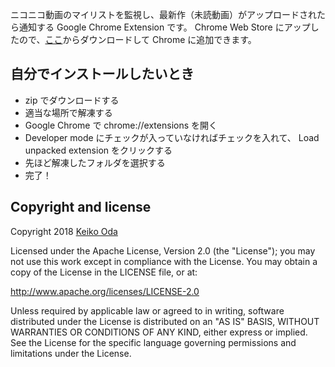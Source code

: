 ニコニコ動画のマイリストを監視し、最新作（未読動画）がアップロードされたら通知する Google Chrome Extension です。
Chrome Web Store にアップしたので、[ここ](https://chrome.google.com/webstore/detail/niconico-check/iaaagpkhddgfhikkeckfcdfepcbajdad)からダウンロードして Chrome に追加できます。

自分でインストールしたいとき
---------------------------

 * zip でダウンロードする
 * 適当な場所で解凍する
 * Google Chrome で chrome://extensions を開く
 * Developer mode にチェックが入っていなければチェックを入れて、 Load unpacked extension をクリックする
 * 先ほど解凍したフォルダを選択する
 * 完了！


Copyright and license
---------------------
Copyright 2018 [Keiko Oda](http://twitter.com/keiko713)

Licensed under the Apache License, Version 2.0 (the "License");
you may not use this work except in compliance with the License.
You may obtain a copy of the License in the LICENSE file, or at:

<http://www.apache.org/licenses/LICENSE-2.0>

Unless required by applicable law or agreed to in writing, software
distributed under the License is distributed on an "AS IS" BASIS,
WITHOUT WARRANTIES OR CONDITIONS OF ANY KIND, either express or implied.
See the License for the specific language governing permissions and
limitations under the License.
